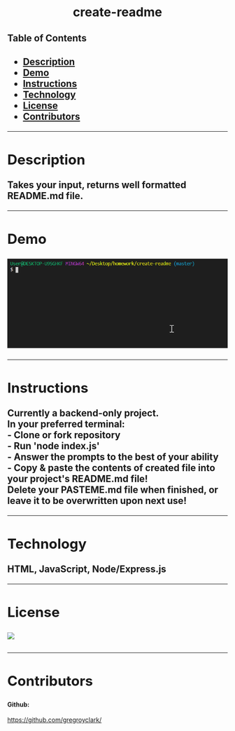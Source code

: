 <h1 align="center">create-readme</h1> 
  <h2>Table of Contents<h2>
  <ul>
    <li>
      <a href="#description">Description</a>
    </li>
      <li><a href="#demo">Demo</a>
    </li>
      <li><a href="#instructions">Instructions</a>
    </li>
      <li><a href="#tech">Technology</a>
    </li>
      <li><a href="#license">License</a>
    </li>
      <li><a href="#contributors">Contributors</a>
    </li>
  </ul>
    <hr>
  <div id="description"><h2>Description</h2> </div>
  Takes your input, returns well formatted README.md file.
  <hr>
  <div id="demo"><h2>Demo</h2></div>
  <p><img src="assets/create-readme.gif"></p>
  <hr>
  <div id="instructions"><h2>Instructions</h2> </div>
  <p>
  Currently a backend-only project.
  <br>
  In your preferred terminal:
  <br>
  - Clone or fork repository
  <br>
  - Run 'node index.js'
  <br>
  - Answer the prompts to the best of your ability
  <br/>
  - Copy & paste the contents of created file into your project's README.md file!
  <br/>
  Delete your PASTEME.md file when finished, or leave it to be overwritten upon next use!
  </p>
  <hr>
  <div id="tech"><h2>Technology</h2></div>           
  <p>HTML, JavaScript, Node/Express.js</p>
  <hr>
  <div id="license"><h2>License</h2></div>
  <p><img align="left" src="https://img.shields.io/badge/License-MIT-blue"></p><br>
  <hr>
  <div id="contributors"><h2>Contributors</h2> </div>
   
  <h4>Github:</h4> <a href="https://github.com/gregroyclark/">https://github.com/gregroyclark/</a>